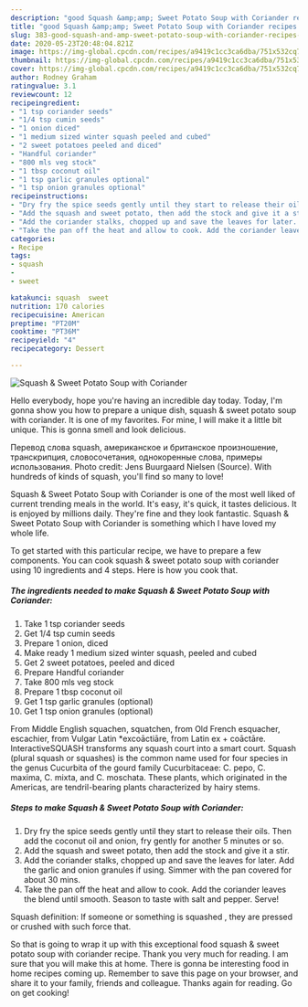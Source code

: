 ```yaml
---
description: "good Squash &amp;amp; Sweet Potato Soup with Coriander recipes | how to make easy Squash &amp;amp; Sweet Potato Soup with Coriander"
title: "good Squash &amp;amp; Sweet Potato Soup with Coriander recipes | how to make easy Squash &amp;amp; Sweet Potato Soup with Coriander"
slug: 383-good-squash-and-amp-sweet-potato-soup-with-coriander-recipes-how-to-make-easy-squash-and-amp-sweet-potato-soup-with-coriander
date: 2020-05-23T20:48:04.821Z
image: https://img-global.cpcdn.com/recipes/a9419c1cc3ca6dba/751x532cq70/squash-sweet-potato-soup-with-coriander-recipe-main-photo.jpg
thumbnail: https://img-global.cpcdn.com/recipes/a9419c1cc3ca6dba/751x532cq70/squash-sweet-potato-soup-with-coriander-recipe-main-photo.jpg
cover: https://img-global.cpcdn.com/recipes/a9419c1cc3ca6dba/751x532cq70/squash-sweet-potato-soup-with-coriander-recipe-main-photo.jpg
author: Rodney Graham
ratingvalue: 3.1
reviewcount: 12
recipeingredient:
- "1 tsp coriander seeds"
- "1/4 tsp cumin seeds"
- "1 onion diced"
- "1 medium sized winter squash peeled and cubed"
- "2 sweet potatoes peeled and diced"
- "Handful coriander"
- "800 mls veg stock"
- "1 tbsp coconut oil"
- "1 tsp garlic granules optional"
- "1 tsp onion granules optional"
recipeinstructions:
- "Dry fry the spice seeds gently until they start to release their oils. Then add the coconut oil and onion, fry gently for another 5 minutes or so."
- "Add the squash and sweet potato, then add the stock and give it a stir."
- "Add the coriander stalks, chopped up and save the leaves for later. Add the garlic and onion granules if using. Simmer with the pan covered for about 30 mins."
- "Take the pan off the heat and allow to cook. Add the coriander leaves the blend until smooth. Season to taste with salt and pepper. Serve!"
categories:
- Recipe
tags:
- squash
- 
- sweet

katakunci: squash  sweet 
nutrition: 170 calories
recipecuisine: American
preptime: "PT20M"
cooktime: "PT36M"
recipeyield: "4"
recipecategory: Dessert

---
```



![Squash &amp; Sweet Potato Soup with Coriander](https://img-global.cpcdn.com/recipes/a9419c1cc3ca6dba/751x532cq70/squash-sweet-potato-soup-with-coriander-recipe-main-photo.jpg)

Hello everybody, hope you're having an incredible day today. Today, I'm gonna show you how to prepare a unique dish, squash &amp; sweet potato soup with coriander. It is one of my favorites. For mine, I will make it a little bit unique. This is gonna smell and look delicious.

Перевод слова squash, американское и британское произношение, транскрипция, словосочетания, однокоренные слова, примеры использования. Photo credit: Jens Buurgaard Nielsen (Source). With hundreds of kinds of squash, you&#39;ll find so many to love!

Squash &amp; Sweet Potato Soup with Coriander is one of the most well liked of current trending meals in the world. It's easy, it's quick, it tastes delicious. It is enjoyed by millions daily. They're fine and they look fantastic. Squash &amp; Sweet Potato Soup with Coriander is something which I have loved my whole life.


To get started with this particular recipe, we have to prepare a few components. You can cook squash &amp; sweet potato soup with coriander using 10 ingredients and 4 steps. Here is how you cook that.

<!--inarticleads1-->

##### The ingredients needed to make Squash &amp; Sweet Potato Soup with Coriander:

1. Take 1 tsp coriander seeds
1. Get 1/4 tsp cumin seeds
1. Prepare 1 onion, diced
1. Make ready 1 medium sized winter squash, peeled and cubed
1. Get 2 sweet potatoes, peeled and diced
1. Prepare Handful coriander
1. Take 800 mls veg stock
1. Prepare 1 tbsp coconut oil
1. Get 1 tsp garlic granules (optional)
1. Get 1 tsp onion granules (optional)


From Middle English squachen, squatchen, from Old French esquacher, escachier, from Vulgar Latin *excoāctiāre, from Latin ex + coāctāre. InteractiveSQUASH transforms any squash court into a smart court. Squash (plural squash or squashes) is the common name used for four species in the genus Cucurbita of the gourd family Cucurbitaceae: C. pepo, C. maxima, C. mixta, and C. moschata. These plants, which originated in the Americas, are tendril-bearing plants characterized by hairy stems. 

<!--inarticleads2-->

##### Steps to make Squash &amp; Sweet Potato Soup with Coriander:

1. Dry fry the spice seeds gently until they start to release their oils. Then add the coconut oil and onion, fry gently for another 5 minutes or so.
1. Add the squash and sweet potato, then add the stock and give it a stir.
1. Add the coriander stalks, chopped up and save the leaves for later. Add the garlic and onion granules if using. Simmer with the pan covered for about 30 mins.
1. Take the pan off the heat and allow to cook. Add the coriander leaves the blend until smooth. Season to taste with salt and pepper. Serve!


Squash definition: If someone or something is squashed , they are pressed or crushed with such force that. 

So that is going to wrap it up with this exceptional food squash &amp; sweet potato soup with coriander recipe. Thank you very much for reading. I am sure that you will make this at home. There is gonna be interesting food in home recipes coming up. Remember to save this page on your browser, and share it to your family, friends and colleague. Thanks again for reading. Go on get cooking!
